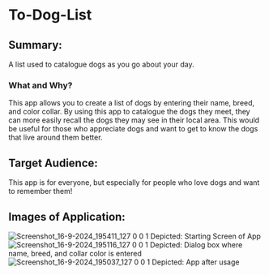 # To-Dog-List
## Summary:
A list used to catalogue dogs as you go about your day.
### What and Why?
This app allows you to create a list of dogs by entering their name, breed, and color collar.
By using this app to catalogue the dogs they meet, they can more easily recall the dogs they may see in their local area.
This would be useful for those who appreciate dogs and want to get to know the dogs that live around them better.

## Target Audience:
This app is for everyone, but especially for people who love dogs and want to remember them! 

## Images of Application:

![Screenshot_16-9-2024_195411_127 0 0 1](https://github.com/user-attachments/assets/e270be24-b8df-4947-86f6-68f037fdb6b4)
Depicted: Starting Screen of App
![Screenshot_16-9-2024_195116_127 0 0 1](https://github.com/user-attachments/assets/65b39475-982d-4cd9-b823-a9c682b7af8b)
Depicted: Dialog box where name, breed, and collar color is entered
![Screenshot_16-9-2024_195037_127 0 0 1](https://github.com/user-attachments/assets/f54db0f0-07bc-43ba-8e09-e7dd54f9fbe1)
Depicted: App after usage
